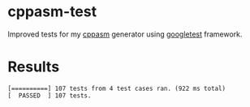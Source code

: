 # cppasm-test
Improved tests for my [cppasm](https://github.com/aelfimow/cppasm)
generator using [googletest](https://github.com/google/googletest) framework.

# Results
```
[==========] 107 tests from 4 test cases ran. (922 ms total)
[  PASSED  ] 107 tests.
```
